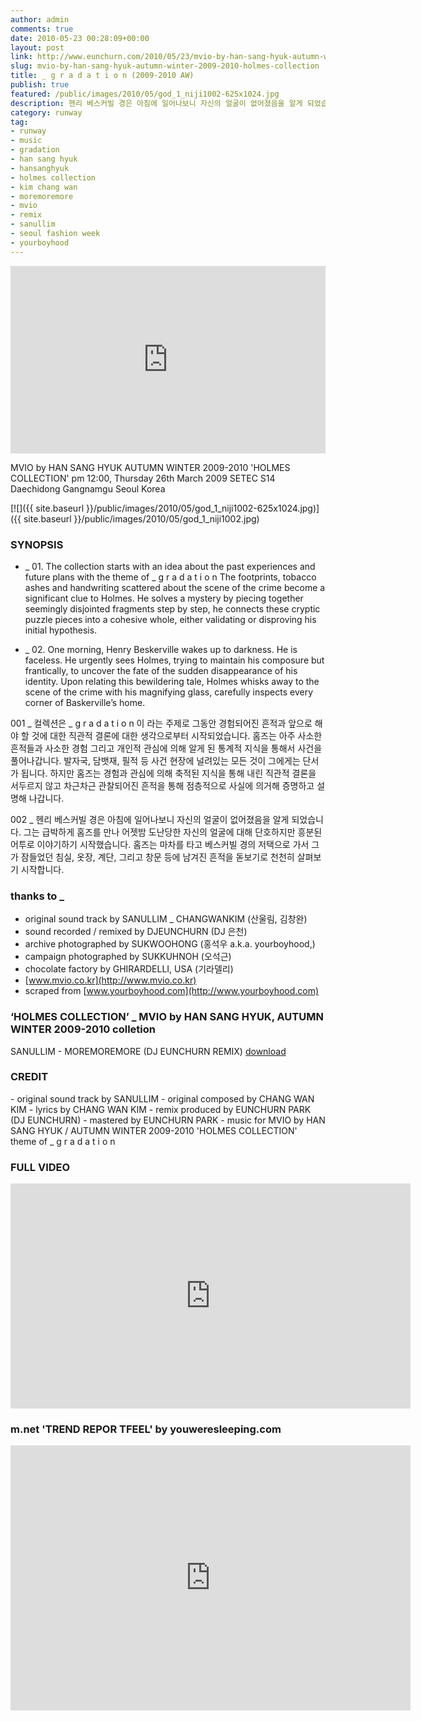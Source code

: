 ```yaml
---
author: admin
comments: true
date: 2010-05-23 00:28:09+00:00
layout: post
link: http://www.eunchurn.com/2010/05/23/mvio-by-han-sang-hyuk-autumn-winter-2009-2010-holmes-collection/
slug: mvio-by-han-sang-hyuk-autumn-winter-2009-2010-holmes-collection
title: _ g r a d a t i o n (2009-2010 AW)
publish: true
featured: /public/images/2010/05/god_1_niji1002-625x1024.jpg
description: 헨리 베스커빌 경은 아침에 일어나보니 자신의 얼굴이 없어졌음을 알게 되었습니다. 그는 급박하게 홈즈를 만나 어젯밤 도난당한 자신의 얼굴에 대해 단호하지만 흥분된 어투로 이야기하기 시작했습니다. 홈즈는 마차를 타고 베스커빌 경의 저택으로 가서 그가 잠들었던 침실, 옷장, 계단, 그리고 창문 등에 남겨진 흔적을 돋보기로 천천히 살펴보기 시작합니다.
category: runway
tag:
- runway
- music
- gradation
- han sang hyuk
- hansanghyuk
- holmes collection
- kim chang wan
- moremoremore
- mvio
- remix
- sanullim
- seoul fashion week
- yourboyhood
---
```

<iframe width="100%" height="300" scrolling="no" frameborder="no" src="https://w.soundcloud.com/player/?url=https%3A//api.soundcloud.com/tracks/1873758&amp;color=%23ff5500&amp;auto_play=false&amp;hide_related=false&amp;show_comments=true&amp;show_user=true&amp;show_reposts=false&amp;show_teaser=true&amp;visual=true"></iframe>

MVIO by HAN SANG HYUK
AUTUMN WINTER 2009-2010
'HOLMES COLLECTION'
pm 12:00, Thursday 26th March 2009
SETEC S14 Daechidong Gangnamgu Seoul Korea

[![]({{ site.baseurl }}/public/images/2010/05/god_1_niji1002-625x1024.jpg)]({{ site.baseurl }}/public/images/2010/05/god_1_niji1002.jpg)

### SYNOPSIS

 * _ 01. The collection starts with an idea about the past experiences and future plans with the theme of _ g r a d a t i o n The footprints, tobacco ashes and handwriting scattered about the scene of the crime become a significant clue to Holmes. He solves a mystery by piecing together seemingly disjointed fragments step by step, he connects these cryptic puzzle pieces into a cohesive whole, either validating or disproving his initial hypothesis.

 * _ 02. One morning, Henry Beskerville wakes up to darkness. He is faceless.
He urgently sees Holmes, trying to maintain his composure but frantically, to uncover the fate of the sudden disappearance of his identity.
Upon relating this bewildering tale, Holmes whisks away to the scene of the crime with his magnifying glass, carefully inspects every corner of Baskerville’s home.

001 _ 컬렉션은 _ g r a d a t i o n 이 라는 주제로 그동안 경험되어진 흔적과 앞으로 해야 할 것에 대한 직관적 결론에 대한 생각으로부터 시작되었습니다. 홈즈는 아주 사소한 흔적들과 사소한 경험 그리고 개인적 관심에 의해 알게 된 통계적 지식을 통해서 사건을 풀어나갑니다. 발자국, 담뱃재, 필적 등 사건 현장에 널려있는 모든 것이 그에게는 단서가 됩니다. 하지만 홈즈는 경험과 관심에 의해 축적된 지식을 통해 내린 직관적 결론을 서두르지 않고 차근차근 관찰되어진 흔적을 통해 점층적으로 사실에 의거해 증명하고 설명해 나갑니다.

002 _ 헨리 베스커빌 경은 아침에 일어나보니 자신의 얼굴이 없어졌음을 알게 되었습니다. 그는 급박하게 홈즈를 만나 어젯밤 도난당한 자신의 얼굴에 대해 단호하지만 흥분된 어투로 이야기하기 시작했습니다. 홈즈는 마차를 타고 베스커빌 경의 저택으로 가서 그가 잠들었던 침실, 옷장, 계단, 그리고 창문 등에 남겨진 흔적을 돋보기로 천천히 살펴보기 시작합니다.

### thanks to _
- original sound track by SANULLIM _ CHANGWANKIM (산울림, 김창완)
- sound recorded / remixed by DJEUNCHURN (DJ 은천)
- archive photographed by SUKWOOHONG (홍석우 a.k.a. yourboyhood,)
- campaign photographed by SUKKUHNOH (오석근)
- chocolate factory by GHIRARDELLI, USA (기라델리)
- [www.mvio.co.kr](http://www.mvio.co.kr)
- scraped from [www.yourboyhood.com](http://www.yourboyhood.com)

### ‘HOLMES COLLECTION’ _ MVIO by HAN SANG HYUK, AUTUMN WINTER 2009-2010 colletion

SANULLIM - MOREMOREMORE (DJ EUNCHURN REMIX)
[download](http://www.eunchurn.com/music_mp3/SANULLIM_-_MOREMOREMORE_(eunchurn_REMIX).mp3)

### CREDIT
<p class="message">
- original sound track by SANULLIM
- original composed by CHANG WAN KIM
- lyrics by CHANG WAN KIM
- remix produced by EUNCHURN PARK (DJ EUNCHURN)
- mastered by EUNCHURN PARK
- music for MVIO by HAN SANG HYUK / AUTUMN WINTER 2009-2010 'HOLMES COLLECTION' theme of _ g r a d a t i o n
</p>

### FULL VIDEO

<iframe src="https://player.vimeo.com/video/10495868" width="640" height="360" frameborder="0" webkitallowfullscreen mozallowfullscreen allowfullscreen></iframe>

### m.net 'TREND REPOR TFEEL' by youweresleeping.com

<iframe src="https://player.vimeo.com/video/11460314" width="640" height="424" frameborder="0" webkitallowfullscreen mozallowfullscreen allowfullscreen></iframe>